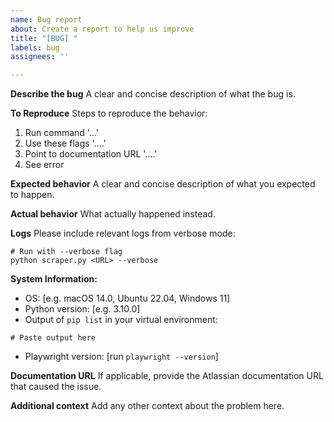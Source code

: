 ```yaml
---
name: Bug report
about: Create a report to help us improve
title: "[BUG] "
labels: bug
assignees: ''

---
```


**Describe the bug**
A clear and concise description of what the bug is.

**To Reproduce**
Steps to reproduce the behavior:
1. Run command '...'
2. Use these flags '....'
3. Point to documentation URL '....'
4. See error

**Expected behavior**
A clear and concise description of what you expected to happen.

**Actual behavior**
What actually happened instead.

**Logs**
Please include relevant logs from verbose mode:
```
# Run with --verbose flag
python scraper.py <URL> --verbose
```

**System Information:**
 - OS: [e.g. macOS 14.0, Ubuntu 22.04, Windows 11]
 - Python version: [e.g. 3.10.0]
 - Output of `pip list` in your virtual environment:
```
# Paste output here
```
 - Playwright version: [run `playwright --version`]

**Documentation URL**
If applicable, provide the Atlassian documentation URL that caused the issue.

**Additional context**
Add any other context about the problem here.
